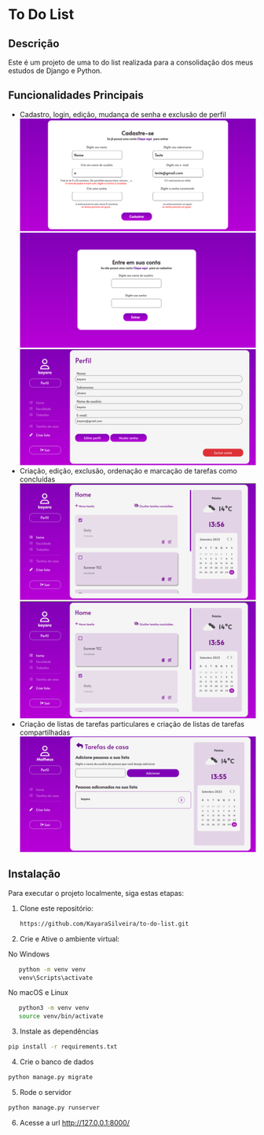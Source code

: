 # To Do List

## Descrição

Este é um projeto de uma to do list realizada para a consolidação dos meus estudos de Django e Python.

## Funcionalidades Principais
- Cadastro, login, edição, mudança de senha e exclusão de perfil
![Página de cadastro](base_static/global/img/registerpage.png)
![Página de login](base_static/global/img/loginpage.png)
![Página de perfil](base_static/global/img/profilepage.png)
- Criação, edição, exclusão, ordenação e marcação de tarefas como concluídas
![Página de tarefas 1](base_static/global/img/tarefas1.png)
![Página de tarefas 2](base_static/global/img/tarefas2.png)
- Criação de listas de tarefas particulares e criação de listas de tarefas compartilhadas
![Página de tarefas 1](base_static/global/img/compartilhadas.png)


## Instalação

Para executar o projeto localmente, siga estas etapas:

1. Clone este repositório:
   ```bash
   https://github.com/KayaraSilveira/to-do-list.git
   ```
2. Crie e Ative o ambiente virtual:

No Windows 
```bash
   python -m venv venv
   venv\Scripts\activate
```

No macOS e Linux 
```bash
   python3 -m venv venv
   source venv/bin/activate
 ```

3. Instale as dependências
```bash
pip install -r requirements.txt
```

4. Crie o banco de dados
```bash
python manage.py migrate
```

5. Rode o servidor
```bash
python manage.py runserver
```

6. Acesse a url http://127.0.0.1:8000/
